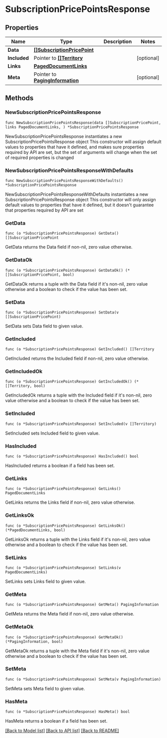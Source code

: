 # SubscriptionPricePointsResponse

## Properties

Name | Type | Description | Notes
------------ | ------------- | ------------- | -------------
**Data** | [**[]SubscriptionPricePoint**](SubscriptionPricePoint.md) |  | 
**Included** | Pointer to [**[]Territory**](Territory.md) |  | [optional] 
**Links** | [**PagedDocumentLinks**](PagedDocumentLinks.md) |  | 
**Meta** | Pointer to [**PagingInformation**](PagingInformation.md) |  | [optional] 

## Methods

### NewSubscriptionPricePointsResponse

`func NewSubscriptionPricePointsResponse(data []SubscriptionPricePoint, links PagedDocumentLinks, ) *SubscriptionPricePointsResponse`

NewSubscriptionPricePointsResponse instantiates a new SubscriptionPricePointsResponse object
This constructor will assign default values to properties that have it defined,
and makes sure properties required by API are set, but the set of arguments
will change when the set of required properties is changed

### NewSubscriptionPricePointsResponseWithDefaults

`func NewSubscriptionPricePointsResponseWithDefaults() *SubscriptionPricePointsResponse`

NewSubscriptionPricePointsResponseWithDefaults instantiates a new SubscriptionPricePointsResponse object
This constructor will only assign default values to properties that have it defined,
but it doesn't guarantee that properties required by API are set

### GetData

`func (o *SubscriptionPricePointsResponse) GetData() []SubscriptionPricePoint`

GetData returns the Data field if non-nil, zero value otherwise.

### GetDataOk

`func (o *SubscriptionPricePointsResponse) GetDataOk() (*[]SubscriptionPricePoint, bool)`

GetDataOk returns a tuple with the Data field if it's non-nil, zero value otherwise
and a boolean to check if the value has been set.

### SetData

`func (o *SubscriptionPricePointsResponse) SetData(v []SubscriptionPricePoint)`

SetData sets Data field to given value.


### GetIncluded

`func (o *SubscriptionPricePointsResponse) GetIncluded() []Territory`

GetIncluded returns the Included field if non-nil, zero value otherwise.

### GetIncludedOk

`func (o *SubscriptionPricePointsResponse) GetIncludedOk() (*[]Territory, bool)`

GetIncludedOk returns a tuple with the Included field if it's non-nil, zero value otherwise
and a boolean to check if the value has been set.

### SetIncluded

`func (o *SubscriptionPricePointsResponse) SetIncluded(v []Territory)`

SetIncluded sets Included field to given value.

### HasIncluded

`func (o *SubscriptionPricePointsResponse) HasIncluded() bool`

HasIncluded returns a boolean if a field has been set.

### GetLinks

`func (o *SubscriptionPricePointsResponse) GetLinks() PagedDocumentLinks`

GetLinks returns the Links field if non-nil, zero value otherwise.

### GetLinksOk

`func (o *SubscriptionPricePointsResponse) GetLinksOk() (*PagedDocumentLinks, bool)`

GetLinksOk returns a tuple with the Links field if it's non-nil, zero value otherwise
and a boolean to check if the value has been set.

### SetLinks

`func (o *SubscriptionPricePointsResponse) SetLinks(v PagedDocumentLinks)`

SetLinks sets Links field to given value.


### GetMeta

`func (o *SubscriptionPricePointsResponse) GetMeta() PagingInformation`

GetMeta returns the Meta field if non-nil, zero value otherwise.

### GetMetaOk

`func (o *SubscriptionPricePointsResponse) GetMetaOk() (*PagingInformation, bool)`

GetMetaOk returns a tuple with the Meta field if it's non-nil, zero value otherwise
and a boolean to check if the value has been set.

### SetMeta

`func (o *SubscriptionPricePointsResponse) SetMeta(v PagingInformation)`

SetMeta sets Meta field to given value.

### HasMeta

`func (o *SubscriptionPricePointsResponse) HasMeta() bool`

HasMeta returns a boolean if a field has been set.


[[Back to Model list]](../README.md#documentation-for-models) [[Back to API list]](../README.md#documentation-for-api-endpoints) [[Back to README]](../README.md)



